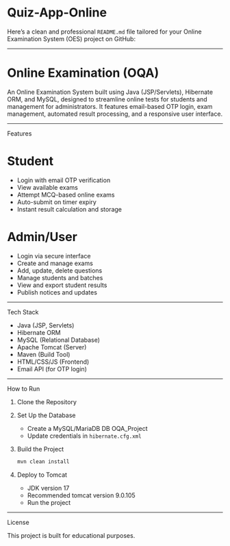 # Quiz-App-Online

Here’s a clean and professional `README.md` file tailored for your Online Examination System (OES) project on GitHub:

---


# Online Examination  (OQA)

An Online Examination System built using Java (JSP/Servlets), Hibernate ORM, and MySQL, designed to streamline online tests for students and management for administrators. It features email-based OTP login, exam management, automated result processing, and a responsive user interface.

---

  Features

# Student
- Login with email OTP verification
- View available exams
- Attempt MCQ-based online exams
- Auto-submit on timer expiry
- Instant result calculation and storage

# Admin/User
- Login via secure interface
- Create and manage exams
- Add, update, delete questions
- Manage students and batches
- View and export student results
- Publish notices and updates

---

 Tech Stack

- Java (JSP, Servlets)
- Hibernate ORM
- MySQL (Relational Database)
- Apache Tomcat (Server)
- Maven (Build Tool)
- HTML/CSS/JS (Frontend)
- Email API (for OTP login)

---

 How to Run

1. Clone the Repository  

2. Set Up the Database

   * Create a MySQL/MariaDB DB OQA_Project
   * Update credentials in `hibernate.cfg.xml`

3. Build the Project

   ```bash
   mvn clean install
   ```

4. Deploy to Tomcat
   * JDK version 17
   * Recommended tomcat version 9.0.105
   * Run the project
---

  License

This project is built for educational purposes.
